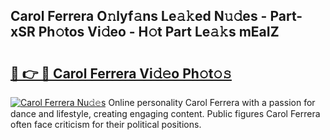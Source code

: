 ## Carol Ferrera O𝚗lyf𝚊ns Le𝚊𝚔ed N𝚞𝚍es - Part-xSR Ph𝚘tos Vi𝚍eo - H𝚘t Part Le𝚊𝚔s mEaIZ

# <h2><a href="http://hf5mlq.feru.top/?c=Carol+Ferrera">🔗 👉 🔴 Carol Ferrera Vi𝚍𝚎o Ph𝚘t𝚘𝚜</a></h2>

[![Carol Ferrera Nu𝚍𝚎s](https://i.imgur.com/0TWrTi3.gif)](http://hf5mlq.feru.top/?c=Carol+Ferrera)
Online personality Carol Ferrera with a passion for dance and lifestyle, creating engaging content. Public figures Carol Ferrera often face criticism for their political positions. 
